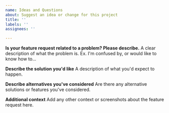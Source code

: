 ```yaml
---
name: Ideas and Questions
about: Suggest an idea or change for this project
title: ''
labels: ''
assignees: ''

---
```


**Is your feature request related to a problem? Please describe.**
A clear description of what the problem is. Ex. I'm confused by, or would like to know how to...

**Describe the solution you'd like**
A description of what you'd expect to happen.

**Describe alternatives you've considered**
Are there any alternative solutions or features you've considered.

**Additional context**
Add any other context or screenshots about the feature request here.
